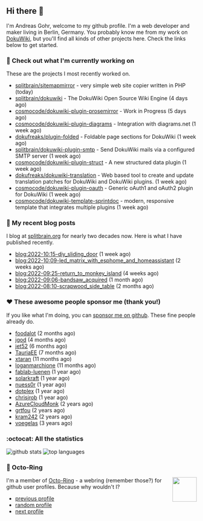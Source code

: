 ## Hi there :wave:

I'm Andreas Gohr, welcome to my github profile. I'm a web developer and maker living in Berlin, Germany. You probably know me from my work on [DokuWiki](https://github.com/splitbrain/dokuwiki), but you'll find all kinds of other projects here. Check the links below to get started.

### :hammer: Check out what I'm currently working on

These are the projects I most recently worked on.


- [splitbrain/sitemapmirror](https://github.com/splitbrain/sitemapmirror) - very simple web site copier written in PHP (today)
- [splitbrain/dokuwiki](https://github.com/splitbrain/dokuwiki) - The DokuWiki Open Source Wiki Engine (4 days ago)
- [cosmocode/dokuwiki-plugin-prosemirror](https://github.com/cosmocode/dokuwiki-plugin-prosemirror) - Work in Progress (5 days ago)
- [cosmocode/dokuwiki-plugin-diagrams](https://github.com/cosmocode/dokuwiki-plugin-diagrams) - Integration with diagrams.net (1 week ago)
- [dokufreaks/plugin-folded](https://github.com/dokufreaks/plugin-folded) - Foldable page sections for DokuWiki (1 week ago)
- [splitbrain/dokuwiki-plugin-smtp](https://github.com/splitbrain/dokuwiki-plugin-smtp) - Send DokuWiki mails via a configured SMTP server (1 week ago)
- [cosmocode/dokuwiki-plugin-struct](https://github.com/cosmocode/dokuwiki-plugin-struct) - A new structured data plugin (1 week ago)
- [dokufreaks/dokuwiki-translation](https://github.com/dokufreaks/dokuwiki-translation) - Web based tool to create and update translation patches for DokuWiki and DokuWiki plugins. (1 week ago)
- [cosmocode/dokuwiki-plugin-oauth](https://github.com/cosmocode/dokuwiki-plugin-oauth) - Generic oAuth1 and oAuth2 plugin for DokuWiki (1 week ago)
- [cosmocode/dokuwiki-template-sprintdoc](https://github.com/cosmocode/dokuwiki-template-sprintdoc) - modern, responsive template that integrates multiple plugins (1 week ago)

### :scroll: My recent blog posts

I blog at [splitbrain.org](https://www.splitbrain.org) for nearly two decades now. Here is what I have published recently.


- [blog:2022-10:15-diy_sliding_door](https://www.splitbrain.org/blog/2022-10/15-diy_sliding_door) (1 week ago)
- [blog:2022-10:09-led_matrix_with_esphome_and_homeassistant](https://www.splitbrain.org/blog/2022-10/09-led_matrix_with_esphome_and_homeassistant) (2 weeks ago)
- [blog:2022-09:25-return_to_monkey_island](https://www.splitbrain.org/blog/2022-09/25-return_to_monkey_island) (4 weeks ago)
- [blog:2022-09:06-bandsaw_acquired](https://www.splitbrain.org/blog/2022-09/06-bandsaw_acquired) (1 month ago)
- [blog:2022-08:10-scrapwood_side_table](https://www.splitbrain.org/blog/2022-08/10-scrapwood_side_table) (2 months ago)

### :hearts:️ These awesome people sponsor me (thank you!)

If you like what I'm doing, you can [sponsor me on github](https://github.com/sponsors/splitbrain). These fine people already do.


- [foodalot](https://github.com/foodalot) (2 months ago)
- [jgod](https://github.com/jgod) (4 months ago)
- [jet52](https://github.com/jet52) (6 months ago)
- [TauriaEE](https://github.com/TauriaEE) (7 months ago)
- [xtaran](https://github.com/xtaran) (11 months ago)
- [loganmarchione](https://github.com/loganmarchione) (11 months ago)
- [fablab-luenen](https://github.com/fablab-luenen) (1 year ago)
- [solarkraft](https://github.com/solarkraft) (1 year ago)
- [nuess0r](https://github.com/nuess0r) (1 year ago)
- [dotplex](https://github.com/dotplex) (1 year ago)
- [chrisjrob](https://github.com/chrisjrob) (1 year ago)
- [AzureCloudMonk](https://github.com/AzureCloudMonk) (2 years ago)
- [grtfou](https://github.com/grtfou) (2 years ago)
- [kram242](https://github.com/kram242) (2 years ago)
- [voegelas](https://github.com/voegelas) (3 years ago)

### :octocat: All the statistics

 ![github stats](https://github-readme-stats.vercel.app/api?username=splitbrain&show_icons=true&hide_title=true)
![top languages](https://github-readme-stats.vercel.app/api/top-langs/?username=splitbrain&layout=compact)


### :octopus: Octo-Ring

<img width="64" height="65" src="https://octo-ring.com/static/img/octo.png" align="right" alt="">

I'm a member of [Octo-Ring](https://octo-ring.com/) - a webring (remember those?) for github user profiles. Because why wouldn't I? 

* [previous profile](https://octo-ring.com/p/splitbrain/prev)
* [random profile](https://octo-ring.com/p/splitbrain/random)
* [next profile](https://octo-ring.com/p/splitbrain/next)

